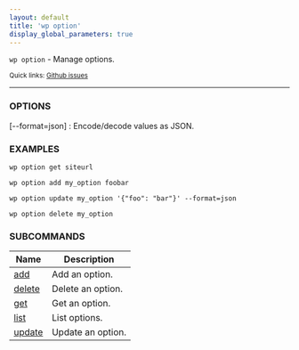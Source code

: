 ```yaml
---
layout: default
title: 'wp option'
display_global_parameters: true
---
```


`wp option` - Manage options.

<small>Quick links: <a href="https://github.com/wp-cli/wp-cli/issues?q=is%3Aopen+label%3Acommand%3Aoption+sort%3Aupdated-desc">Github issues</a></small>

<hr />

### OPTIONS

[\--format=json]
: Encode/decode values as JSON.

### EXAMPLES

    wp option get siteurl

    wp option add my_option foobar

    wp option update my_option '{"foo": "bar"}' --format=json

    wp option delete my_option



### SUBCOMMANDS

<table>
	<thead>
	<tr>
		<th>Name</th>
		<th>Description</th>
	</tr>
	</thead>
	<tbody>
		<tr>
			<td><a href="/commands/option/add/">add</a></td>
			<td>Add an option.</td>
		</tr>
		<tr>
			<td><a href="/commands/option/delete/">delete</a></td>
			<td>Delete an option.</td>
		</tr>
		<tr>
			<td><a href="/commands/option/get/">get</a></td>
			<td>Get an option.</td>
		</tr>
		<tr>
			<td><a href="/commands/option/list/">list</a></td>
			<td>List options.</td>
		</tr>
		<tr>
			<td><a href="/commands/option/update/">update</a></td>
			<td>Update an option.</td>
		</tr>
	</tbody>
</table>
